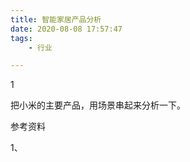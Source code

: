 ```yaml
---
title: 智能家居产品分析
date: 2020-08-08 17:57:47
tags:
	- 行业

---
```


1

把小米的主要产品，用场景串起来分析一下。



参考资料

1、

